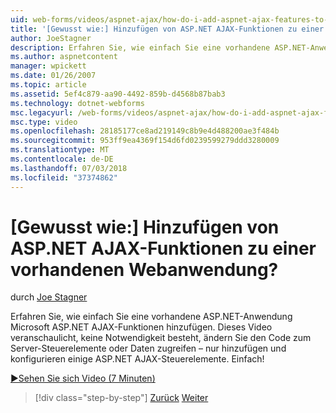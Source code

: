 ```yaml
---
uid: web-forms/videos/aspnet-ajax/how-do-i-add-aspnet-ajax-features-to-an-existing-web-application
title: '[Gewusst wie:] Hinzufügen von ASP.NET AJAX-Funktionen zu einer vorhandenen Webanwendung? | Microsoft-Dokumentation'
author: JoeStagner
description: Erfahren Sie, wie einfach Sie eine vorhandene ASP.NET-Anwendung Microsoft ASP.NET AJAX-Funktionen hinzufügen. In diesem Video zeigt an, dass nicht erforderlich, Ihre Server ändern...
ms.author: aspnetcontent
manager: wpickett
ms.date: 01/26/2007
ms.topic: article
ms.assetid: 5ef4c879-aa90-4492-859b-d4568b87bab3
ms.technology: dotnet-webforms
msc.legacyurl: /web-forms/videos/aspnet-ajax/how-do-i-add-aspnet-ajax-features-to-an-existing-web-application
msc.type: video
ms.openlocfilehash: 28185177ce8ad219149c8b9e4d488200ae3f484b
ms.sourcegitcommit: 953ff9ea4369f154d6fd0239599279ddd3280009
ms.translationtype: MT
ms.contentlocale: de-DE
ms.lasthandoff: 07/03/2018
ms.locfileid: "37374862"
---
```

<a name="how-do-i-add-aspnet-ajax-features-to-an-existing-web-application"></a>[Gewusst wie:] Hinzufügen von ASP.NET AJAX-Funktionen zu einer vorhandenen Webanwendung?
====================
durch [Joe Stagner](https://github.com/JoeStagner)

Erfahren Sie, wie einfach Sie eine vorhandene ASP.NET-Anwendung Microsoft ASP.NET AJAX-Funktionen hinzufügen. Dieses Video veranschaulicht, keine Notwendigkeit besteht, ändern Sie den Code zum Server-Steuerelemente oder Daten zugreifen – nur hinzufügen und konfigurieren einige ASP.NET AJAX-Steuerelemente. Einfach!

[&#9654;Sehen Sie sich Video (7 Minuten)](https://channel9.msdn.com/Blogs/ASP-NET-Site-Videos/how-do-i-add-aspnet-ajax-features-to-an-existing-web-application)

> [!div class="step-by-step"]
> [Zurück](how-do-i-make-client-side-network-callbacks-with-aspnet-ajax.md)
> [Weiter](how-do-i-aspnet-ajax-enable-an-existing-web-service.md)
